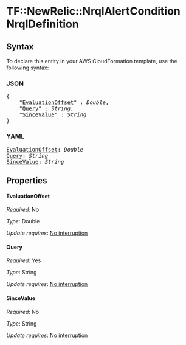 # TF::NewRelic::NrqlAlertCondition NrqlDefinition

## Syntax

To declare this entity in your AWS CloudFormation template, use the following syntax:

### JSON

<pre>
{
    "<a href="#evaluationoffset" title="EvaluationOffset">EvaluationOffset</a>" : <i>Double</i>,
    "<a href="#query" title="Query">Query</a>" : <i>String</i>,
    "<a href="#sincevalue" title="SinceValue">SinceValue</a>" : <i>String</i>
}
</pre>

### YAML

<pre>
<a href="#evaluationoffset" title="EvaluationOffset">EvaluationOffset</a>: <i>Double</i>
<a href="#query" title="Query">Query</a>: <i>String</i>
<a href="#sincevalue" title="SinceValue">SinceValue</a>: <i>String</i>
</pre>

## Properties

#### EvaluationOffset

_Required_: No

_Type_: Double

_Update requires_: [No interruption](https://docs.aws.amazon.com/AWSCloudFormation/latest/UserGuide/using-cfn-updating-stacks-update-behaviors.html#update-no-interrupt)

#### Query

_Required_: Yes

_Type_: String

_Update requires_: [No interruption](https://docs.aws.amazon.com/AWSCloudFormation/latest/UserGuide/using-cfn-updating-stacks-update-behaviors.html#update-no-interrupt)

#### SinceValue

_Required_: No

_Type_: String

_Update requires_: [No interruption](https://docs.aws.amazon.com/AWSCloudFormation/latest/UserGuide/using-cfn-updating-stacks-update-behaviors.html#update-no-interrupt)

